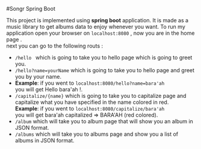 #Songr Spring Boot 

This project is implemented using **spring boot** application.
It is made as a music library to get albums data to enjoy whenever you want.
To run my application open your browser on `localhost:8080` , now you are in the home page .  
next you can go to the following routs :
- `/hello ` which is going to take you to hello page which is going to greet you. 
- `/hello?name=yourName` which is going to take you to hello page and greet you by your name.
- **Example**: if you went to `localhost:8080/hello?name=bara'ah`   
  you will get Hello bara'ah !.
- `/capitalize/{name}` which is going to take you to capitalize page and capitalize what you have specified in the name colored in red.  
**Example**: if you went to `localhost:8080/capitalize/bara'ah`   
you will get bara'ah capitalized => BARA'AH (red colored).
- `/album` which will take you to album page that will show you an album in JSON format. 
- `/albums` which will take you to albums page and show you a list of albums in JSON format. 